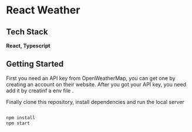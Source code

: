 # React Weather




## Tech Stack

**React, Typescript**



## Getting Started

First you need an API key from OpenWeatherMap, you can get one by creating an account on their website.
After you got your API key, you need add it by creatinf a env file .

Finally clone this repository, install dependencies and run the local server



```bash

npm install
npm start
```
